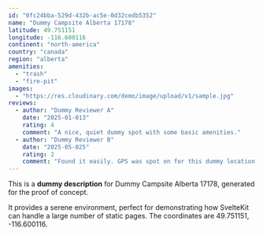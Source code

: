 ```yaml
---
id: "0fc24bba-529d-432b-ac5e-0d32cedb5352"
name: "Dummy Campsite Alberta 17178"
latitude: 49.751151
longitude: -116.600116
continent: "north-america"
country: "canada"
region: "alberta"
amenities:
  - "trash"
  - "fire-pit"
images:
  - "https://res.cloudinary.com/demo/image/upload/v1/sample.jpg"
reviews:
  - author: "Dummy Reviewer A"
    date: "2025-01-013"
    rating: 4
    comment: "A nice, quiet dummy spot with some basic amenities."
  - author: "Dummy Reviewer B"
    date: "2025-05-025"
    rating: 2
    comment: "Found it easily. GPS was spot on for this dummy location."
---
```


This is a **dummy description** for Dummy Campsite Alberta 17178, generated for the proof of concept.

It provides a serene environment, perfect for demonstrating how SvelteKit can handle a large number of static pages. The coordinates are 49.751151, -116.600116.
